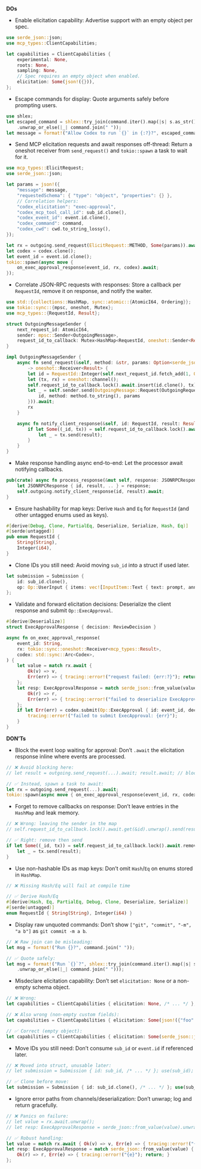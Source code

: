 **DOs**
- Enable elicitation capability: Advertise support with an empty object per spec.
```rust
use serde_json::json;
use mcp_types::ClientCapabilities;

let capabilities = ClientCapabilities {
    experimental: None,
    roots: None,
    sampling: None,
    // Spec requires an empty object when enabled.
    elicitation: Some(json!({})),
};
```

- Escape commands for display: Quote arguments safely before prompting users.
```rust
use shlex;
let escaped_command = shlex::try_join(command.iter().map(|s| s.as_str()))
    .unwrap_or_else(|_| command.join(" "));
let message = format!("Allow Codex to run `{}` in {:?}?", escaped_command, cwd);
```

- Send MCP elicitation requests and await responses off-thread: Return a oneshot receiver from `send_request()` and `tokio::spawn` a task to wait for it.
```rust
use mcp_types::ElicitRequest;
use serde_json::json;

let params = json!({
    "message": message,
    "requestedSchema": { "type": "object", "properties": {} },
    // Correlation helpers:
    "codex_elicitation": "exec-approval",
    "codex_mcp_tool_call_id": sub_id.clone(),
    "codex_event_id": event.id.clone(),
    "codex_command": command,
    "codex_cwd": cwd.to_string_lossy(),
});

let rx = outgoing.send_request(ElicitRequest::METHOD, Some(params)).await;
let codex = codex.clone();
let event_id = event.id.clone();
tokio::spawn(async move {
    on_exec_approval_response(event_id, rx, codex).await;
});
```

- Correlate JSON-RPC requests with responses: Store a callback per `RequestId`, remove it on response, and notify the waiter.
```rust
use std::{collections::HashMap, sync::atomic::{AtomicI64, Ordering}};
use tokio::sync::{mpsc, oneshot, Mutex};
use mcp_types::{RequestId, Result};

struct OutgoingMessageSender {
    next_request_id: AtomicI64,
    sender: mpsc::Sender<OutgoingMessage>,
    request_id_to_callback: Mutex<HashMap<RequestId, oneshot::Sender<Result>>>,
}

impl OutgoingMessageSender {
    async fn send_request(&self, method: &str, params: Option<serde_json::Value>)
        -> oneshot::Receiver<Result> {
        let id = RequestId::Integer(self.next_request_id.fetch_add(1, Ordering::Relaxed));
        let (tx, rx) = oneshot::channel();
        self.request_id_to_callback.lock().await.insert(id.clone(), tx);
        let _ = self.sender.send(OutgoingMessage::Request(OutgoingRequest {
            id, method: method.to_string(), params
        })).await;
        rx
    }

    async fn notify_client_response(&self, id: RequestId, result: Result) {
        if let Some((_id, tx)) = self.request_id_to_callback.lock().await.remove_entry(&id) {
            let _ = tx.send(result);
        }
    }
}
```

- Make response handling async end-to-end: Let the processor await notifying callbacks.
```rust
pub(crate) async fn process_response(&mut self, response: JSONRPCResponse) {
    let JSONRPCResponse { id, result, .. } = response;
    self.outgoing.notify_client_response(id, result).await;
}
```

- Ensure hashability for map keys: Derive `Hash` and `Eq` for `RequestId` (and other untagged enums used as keys).
```rust
#[derive(Debug, Clone, PartialEq, Deserialize, Serialize, Hash, Eq)]
#[serde(untagged)]
pub enum RequestId {
    String(String),
    Integer(i64),
}
```

- Clone IDs you still need: Avoid moving `sub_id` into a struct if used later.
```rust
let submission = Submission {
    id: sub_id.clone(),
    op: Op::UserInput { items: vec![InputItem::Text { text: prompt, annotations: None }] },
};
```

- Validate and forward elicitation decisions: Deserialize the client response and submit `Op::ExecApproval`.
```rust
#[derive(Deserialize)]
struct ExecApprovalResponse { decision: ReviewDecision }

async fn on_exec_approval_response(
    event_id: String,
    rx: tokio::sync::oneshot::Receiver<mcp_types::Result>,
    codex: std::sync::Arc<Codex>,
) {
    let value = match rx.await {
        Ok(v) => v,
        Err(err) => { tracing::error!("request failed: {err:?}"); return; }
    };
    let resp: ExecApprovalResponse = match serde_json::from_value(value) {
        Ok(r) => r,
        Err(err) => { tracing::error!("failed to deserialize ExecApprovalResponse: {err}"); return; }
    };
    if let Err(err) = codex.submit(Op::ExecApproval { id: event_id, decision: resp.decision }).await {
        tracing::error!("failed to submit ExecApproval: {err}");
    }
}
```

**DON’Ts**
- Block the event loop waiting for approval: Don’t `.await` the elicitation response inline where events are processed.
```rust
// ❌ Avoid blocking here:
// let result = outgoing.send_request(...).await; result.await; // blocks the loop

// ✅ Instead, spawn a task to await:
let rx = outgoing.send_request(...).await;
tokio::spawn(async move { on_exec_approval_response(event_id, rx, codex).await; });
```

- Forget to remove callbacks on response: Don’t leave entries in the `HashMap` and leak memory.
```rust
// ❌ Wrong: leaving the sender in the map
// self.request_id_to_callback.lock().await.get(&id).unwrap().send(result);

// ✅ Right: remove then send
if let Some((_id, tx)) = self.request_id_to_callback.lock().await.remove_entry(&id) {
    let _ = tx.send(result);
}
```

- Use non-hashable IDs as map keys: Don’t omit `Hash`/`Eq` on enums stored in `HashMap`.
```rust
// ❌ Missing Hash/Eq will fail at compile time

// ✅ Derive Hash/Eq
#[derive(Hash, Eq, PartialEq, Debug, Clone, Deserialize, Serialize)]
#[serde(untagged)]
enum RequestId { String(String), Integer(i64) }
```

- Display raw unquoted commands: Don’t show `["git", "commit", "-m", "a b"]` as `git commit -m a b`.
```rust
// ❌ Raw join can be misleading:
let msg = format!("Run {}?", command.join(" "));

// ✅ Quote safely:
let msg = format!("Run `{}`?", shlex::try_join(command.iter().map(|s| s.as_str()))
    .unwrap_or_else(|_| command.join(" ")));
```

- Misdeclare elicitation capability: Don’t set `elicitation: None` or a non-empty schema object.
```rust
// ❌ Wrong:
let capabilities = ClientCapabilities { elicitation: None, /* ... */ };

// ❌ Also wrong (non-empty custom fields):
let capabilities = ClientCapabilities { elicitation: Some(json!({"foo":"bar"})), /* ... */ };

// ✅ Correct (empty object):
let capabilities = ClientCapabilities { elicitation: Some(serde_json::json!({})), /* ... */ };
```

- Move IDs you still need: Don’t consume `sub_id` or `event.id` if referenced later.
```rust
// ❌ Moved into struct, unusable later:
// let submission = Submission { id: sub_id, /* ... */ }; use(sub_id); // error

// ✅ Clone before move:
let submission = Submission { id: sub_id.clone(), /* ... */ }; use(sub_id);
```

- Ignore error paths from channels/deserialization: Don’t unwrap; log and return gracefully.
```rust
// ❌ Panics on failure:
// let value = rx.await.unwrap();
// let resp: ExecApprovalResponse = serde_json::from_value(value).unwrap();

// ✅ Robust handling:
let value = match rx.await { Ok(v) => v, Err(e) => { tracing::error!("{e:?}"); return; } };
let resp: ExecApprovalResponse = match serde_json::from_value(value) {
    Ok(r) => r, Err(e) => { tracing::error!("{e}"); return; }
};
```